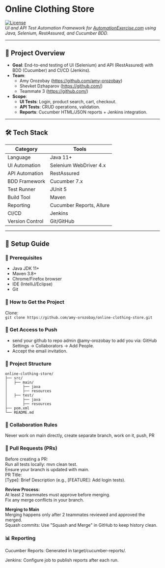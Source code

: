 # Online Clothing Store

[![License](https://img.shields.io/badge/license-MIT-blue.svg)](LICENSE)  
*UI and API Test Automation Framework for [AutomationExercise.com](https://automationexercise.com/) using Java, Selenium, RestAssured, and Cucumber BDD.*

---

## 🧪 **Project Overview**
- **Goal**: End-to-end testing of UI (Selenium) and API (RestAssured) with BDD (Cucumber) and CI/CD (Jenkins).
- **Team**:
    - Amy Orozobay (https://github.com/amy-orozobay)
    - Shevket Dzhaparov (https://github.com/)
    - Teammate 3 (https://github.com/)
- **Scope**:
    - **UI Tests**: Login, product search, cart, checkout.
    - **API Tests**: CRUD operations, validation.
    - **Reports**: Cucumber HTML/JSON reports + Jenkins integration.

---

## 🛠️ **Tech Stack**
| Category       | Tools                                                                 |
|----------------|-----------------------------------------------------------------------|
| Language       | Java 11+                                                             |
| UI Automation  | Selenium WebDriver 4.x                                               |
| API Automation | RestAssured                                                          |
| BDD Framework  | Cucumber 7.x                                                         |
| Test Runner    | JUnit 5                                                              |
| Build Tool     | Maven                                                                |
| Reporting      | Cucumber Reports, Allure                                             |
| CI/CD          | Jenkins                                                              |
| Version Control| Git/GitHub                                                           |

---

## 🚀 **Setup Guide**

### 🔹 **Prerequisites**
- Java JDK 11+
- Maven 3.8+
- Chrome/Firefox browser
- IDE (IntelliJ/Eclipse)
- Git

### 🔹 **How to Get the Project**
Clone:  
`git clone https://github.com/amy-orozobay/online-clothing-store.git
`
### 🔹 **Get Access to Push**
- send your github to repo admin @amy-orozobay to add you via:
GitHub Settings → Collaborators → Add People. 
- Accept the email invitation.

### 📂 Project Structure
```
online-clothing-store/  
├── src/ 
│   ├── main/
│       ├── java
│       ├── resources
│   ├── test/
│       ├── java
│       ├── resources
├── pom.xml
└── README.md
```
### 🤝 Collaboration Rules
 Never work on main directly, create separate branch, work on it, push, PR

### 🔹 Pull Requests (PRs)
Before creating a PR:  
Run all tests locally: mvn clean test.    
Ensure your branch is updated with main.  
PR Title:  
[Type]: Brief Description (e.g., [FEATURE]: Add login tests).

**Review Process:**  
At least 2 teammates must approve before merging.  
Fix any merge conflicts in your branch.

**Merging to Main**  
Merging happens only after 2 teammates reviewed and approved the merged.  
Squash commits: Use "Squash and Merge" in GitHub to keep history clean.

### 📊 Reporting
Cucumber Reports:
Generated in target/cucumber-reports/.

Jenkins:
Configure job to publish reports after each run.